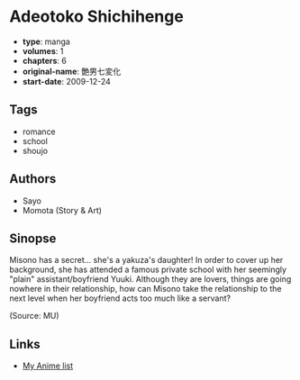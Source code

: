# Adeotoko Shichihenge

-   **type**: manga
-   **volumes**: 1
-   **chapters**: 6
-   **original-name**: 艶男七変化
-   **start-date**: 2009-12-24

## Tags

-   romance
-   school
-   shoujo

## Authors

-   Sayo
-   Momota (Story & Art)

## Sinopse

Misono has a secret... she's a yakuza's daughter! In order to cover up her background, she has attended a famous private school with her seemingly "plain" assistant/boyfriend Yuuki. Although they are lovers, things are going nowhere in their relationship, how can Misono take the relationship to the next level when her boyfriend acts too much like a servant?

(Source: MU)

## Links

-   [My Anime list](https://myanimelist.net/manga/36617/Adeotoko_Shichihenge)
